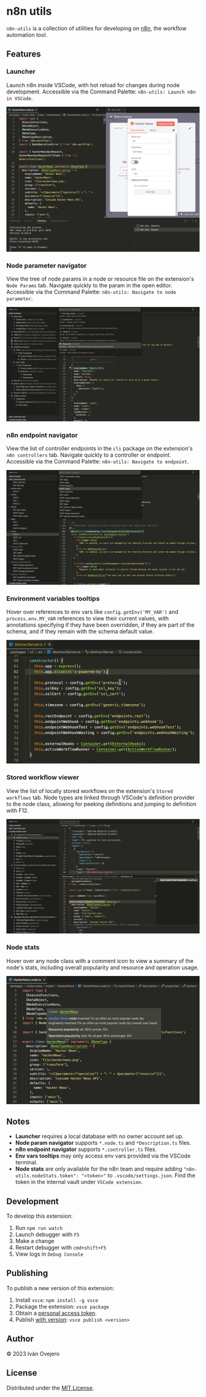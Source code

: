 # n8n utils

`n8n-utils` is a collection of utilities for developing on [n8n](https://n8n.io), the workflow automation tool.

## Features

### Launcher

Launch n8n inside VSCode, with hot reload for changes during node development. Accessible via the Command Palette: `n8n-utils: Launch n8n in VSCode`.

<img src="https://raw.githubusercontent.com/ivov/n8n-utils/master/media/launcher.png">

### Node parameter navigator

View the tree of node params in a node or resource file on the extension's `Node Params` tab. Navigate quickly to the param in the open editor. Accessible via the Command Palette: `n8n-utils: Navigate to node parameter`.

<img src="https://raw.githubusercontent.com/ivov/n8n-utils/master/media/param-nav.png">

### n8n endpoint navigator

View the list of controller endpoints in the `cli` package on the extension's `n8n controllers` tab. Navigate quickly to a controller or endpoint. Accessible via the Command Palette: `n8n-utils: Navigate to endpoint`.

<img src="https://raw.githubusercontent.com/ivov/n8n-utils/master/media/endpoint-nav.png">

### Environment variables tooltips

Hover over references to env vars like `config.getEnv('MY_VAR')` and `process.env.MY_VAR` references to view their current values, with annotations specifying if they have been overridden, if they are part of the schema, and if they remain with the schema default value.

<img src="https://raw.githubusercontent.com/ivov/n8n-utils/master/media/env-vars.gif">

### Stored workflow viewer

View the list of locally stored workflows on the extension's `Stored workflows` tab. Node types are linked through VSCode's definition provider to the node class, allowing for peeking definitions and jumping to definition with F12.

<img src="https://raw.githubusercontent.com/ivov/n8n-utils/master/media/workflow-viewer.png">

### Node stats

Hover over any node class with a comment icon to view a summary of the node's stats, including overall popularity and resource and operation usage.

<img src="https://raw.githubusercontent.com/ivov/n8n-utils/master/media/node-stats.png">

## Notes

- **Launcher** requires a local database with no owner account set up.
- **Node param navigator** supports `*.node.ts` and `*Description.ts` files.
- **n8n endpoint navigator** supports `*.controller.ts` files.
- **Env vars tooltips** may only access env vars provided via the VSCode terminal.
- **Node stats** are only available for the n8n team and require adding `"n8n-utils.nodeStats.token": "<token>"` to `.vscode/settings.json`. Find the token in the internal vault under `VSCode extension`.

## Development

To develop this extension:

1. Run `npm run watch`
2. Launch debugger with `F5`
3. Make a change
4. Restart debugger with `cmd+shift+F5`
5. View logs in `Debug Console`

## Publishing

To publish a new version of this extension:

1. Install `vsce`: `npm install -g vsce`
2. Package the extension: `vsce package`
3. Obtain a [personal access token](https://code.visualstudio.com/api/working-with-extensions/publishing-extension#get-a-personal-access-token).
4. Publish [with version](https://code.visualstudio.com/api/working-with-extensions/publishing-extension#autoincrementing-the-extension-version): `vsce publish <version>`

## Author

© 2023 Iván Ovejero

## License

Distributed under the [MIT License](./LICENSE.md).
